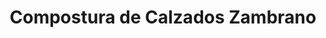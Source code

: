 ---
title: "Compostura de Calzados Zambrano"
url: /cipolletti/compostura-de-calzados-zambrano/
shop: zapatos
---